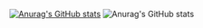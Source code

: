 [![Anurag's GitHub stats](https://github-readme-stats.vercel.app/api?username=gapashi)](https://github.com/anuraghazra/github-readme-stats)
![Anurag's GitHub stats](https://github-readme-stats.vercel.app/api?username=gapashi&show_icons=true&theme=radical)
